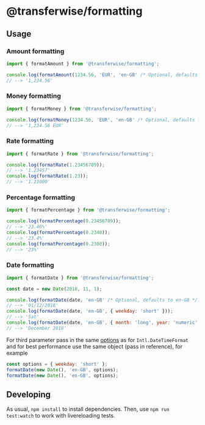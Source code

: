# @transferwise/formatting

## Usage

### Amount formatting

```javascript
import { formatAmount } from '@transferwise/formatting';

console.log(formatAmount(1234.56, 'EUR', 'en-GB' /* Optional, defaults to en-GB */));
// --> '1,234.56'
```

### Money formatting

```javascript
import { formatMoney } from '@transferwise/formatting';

console.log(formatMoney(1234.56, 'EUR', 'en-GB' /* Optional, defaults to en-GB */));
// --> '1,234.56 EUR'
```

### Rate formatting

```javascript
import { formatRate } from '@transferwise/formatting';

console.log(formatRate(1.23456789));
// --> '1.23457'
console.log(formatRate(1.23));
// --> '1.23000'
```

### Percentage formatting

```javascript
import { formatPercentage } from '@transferwise/formatting';

console.log(formatPercentage(0.23456789));
// --> '23.46%'
console.log(formatPercentage(0.2340));
// --> '23.4%'
console.log(formatPercentage(0.2300));
// --> '23%'
```

### Date formatting

```javascript
import { formatDate } from '@transferwise/formatting';

const date = new Date(2018, 11, 1);

console.log(formatDate(date, 'en-GB' /* Optional, defaults to en-GB */));
// --> '01/12/2018'
console.log(formatDate(date, 'en-GB', { weekday: 'short' }));
// --> 'Sat'
console.log(formatDate(date, 'en-GB', { month: 'long', year: 'numeric' }));
// --> 'December 2018'
```
For third parameter pass in the same [options](https://developer.mozilla.org/en-US/docs/Web/JavaScript/Reference/Global_Objects/DateTimeFormat#Parameters) as for `Intl.DateTimeFormat` and for best performance use the same object (pass in reference), for example
```javascript
const options = { weekday: 'short' };
formatDate(new Date(), 'en-GB', options);
formatDate(new Date(), 'en-GB', options);
```

## Developing

As usual, `npm install` to install dependencies.
Then, use `npm run test:watch` to work with livereloading tests.
